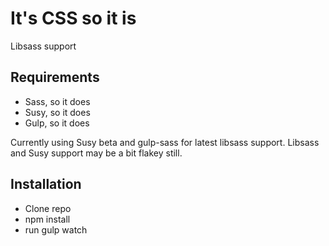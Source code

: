 # It's CSS so it is

Libsass support

## Requirements
* Sass, so it does
* Susy, so it does
* Gulp, so it does

Currently using Susy beta and gulp-sass for latest libsass support. Libsass and Susy support may be a bit flakey still.

## Installation
* Clone repo
* npm install
* run gulp watch
